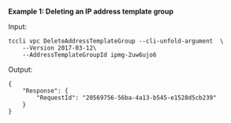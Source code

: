 **Example 1: Deleting an IP address template group**



Input: 

```
tccli vpc DeleteAddressTemplateGroup --cli-unfold-argument  \
    --Version 2017-03-12\
    --AddressTemplateGroupId ipmg-2uw6ujo6
```

Output: 
```
{
    "Response": {
        "RequestId": "20569756-56ba-4a13-b545-e1528d5cb239"
    }
}
```

